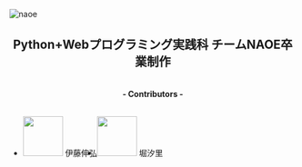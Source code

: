 <style>
  ul {
  display: flex;
  text-align: center;
}
</style>
![naoe](https://user-images.githubusercontent.com/117996152/225795883-6109efc7-1bfc-4b61-9421-ea6149bc8cad.png)

<h2 align="center">Python+Webプログラミング実践科 チームNAOE卒業制作</h2>

<p align="center"><br>
  <b><a>- Contributors -</a></b><br><br>
</p>
<ul>
  <li>
    <img src="https://avatars.githubusercontent.com/u/99730698?v=4" width="70px;">
    伊藤伸弘
  </li>
  <li>
    <img src="https://avatars.githubusercontent.com/u/124061340?v=4" width="70px;">
    堀汐里
  </li>
</ul>
